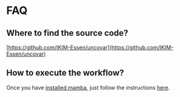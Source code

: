 # FAQ

## Where to find the source code?

[https://github.com/IKIM-Essen/uncovar](https://github.com/IKIM-Essen/uncovar)

## How to execute the workflow?

Once you have [installed mamba](https://mamba.readthedocs.io/en/latest/installation/micromamba-installation.html), just follow the instructions 
[here](https://snakemake.github.io/snakemake-workflow-catalog?usage=IKIM-Essen/uncovar).
